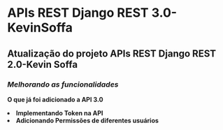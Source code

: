 <h1>APIs REST Django REST 3.0-KevinSoffa</h1>
<h2>Atualização do projeto APIs REST Django REST 2.0-Kevin Soffa</h2>
<body>
  <h3> <em> Melhorando as funcionalidades </em> </h3>
  <p> <strong> O que já foi adicionado a API 3.0 </<strong> </p>
  <li>Implementando Token na API</li>
  <li>Adicionando Permissões de diferentes usuários</li>
</body>


